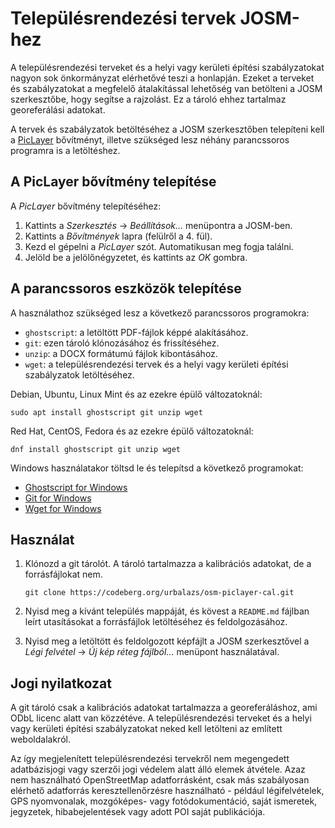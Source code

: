 # Településrendezési tervek JOSM-hez

A településrendezési terveket és a helyi vagy kerületi építési szabályzatokat nagyon sok önkormányzat elérhetővé teszi a honlapján. Ezeket a terveket és szabályzatokat a megfelelő átalakítással lehetőség van betölteni a JOSM szerkesztőbe, hogy segítse a rajzolást. Ez a tároló ehhez tartalmaz georeferálási adatokat.

A tervek és szabályzatok betöltéséhez a JOSM szerkesztőben telepíteni kell a [PicLayer](https://wiki.openstreetmap.org/wiki/JOSM/Plugins/PicLayer) bővítményt, illetve szükséged lesz néhány parancssoros programra is a letöltéshez.


## A PicLayer bővítmény telepítése

A *PicLayer* bővítmény telepítéséhez:

1. Kattints a *Szerkesztés* → *Beállítások…* menüpontra a JOSM-ben.
2. Kattints a *Bővítmények* lapra (felülről a 4. fül).
3. Kezd el gépelni a *PicLayer* szót. Automatikusan meg fogja találni.
4. Jelöld be a jelölőnégyzetet, és kattints az *OK* gombra.


## A parancssoros eszközök telepítése

A használathoz szükséged lesz a következő parancssoros programokra:

- `ghostscript`: a letöltött PDF-fájlok képpé alakításához.
- `git`: ezen tároló klónozásához és frissítéséhez.
- `unzip`: a DOCX formátumú fájlok kibontásához.
- `wget`: a településrendezési tervek és a helyi vagy kerületi építési szabályzatok letöltéséhez.

Debian, Ubuntu, Linux Mint és az ezekre épülő változatoknál:

```
sudo apt install ghostscript git unzip wget
```

Red Hat, CentOS, Fedora és az ezekre épülő változatoknál:

```
dnf install ghostscript git unzip wget
```

Windows használatakor töltsd le és telepítsd a következő programokat:

- [Ghostscript for Windows](https://www.ghostscript.com/download/gsdnld.html)
- [Git for Windows](https://git-scm.com/download/win)
- [Wget for Windows](http://gnuwin32.sourceforge.net/packages/wget.htm)


## Használat

1. Klónozd a git tárolót. A tároló tartalmazza a kalibrációs adatokat, de a forrásfájlokat nem.

   ```
   git clone https://codeberg.org/urbalazs/osm-piclayer-cal.git
   ```

2. Nyisd meg a kívánt település mappáját, és kövest a `README.md` fájlban leírt utasításokat a forrásfájlok letöltéséhez és feldolgozásához.
3. Nyisd meg a letöltött és feldolgozott képfájlt a JOSM szerkesztővel a *Légi felvétel* → *Új kép réteg fájlból…* menüpont használatával.


## Jogi nyilatkozat

A git tároló csak a kalibrációs adatokat tartalmazza a georeferáláshoz, ami ODbL licenc alatt van közzétéve. A településrendezési terveket és a helyi vagy kerületi építési szabályzatokat neked kell letölteni az említett weboldalakról.

Az így megjelenített településrendezési tervekről nem megengedett adatbázisjogi vagy szerzői jogi védelem alatt álló elemek átvétele. Azaz nem használható OpenStreetMap adatforrásként, csak más szabályosan elérhető adatforrás keresztellenőrzésre használható - például légifelvételek, GPS nyomvonalak, mozgóképes- vagy fotódokumentáció, saját ismeretek, jegyzetek, hibabejelentések vagy adott POI saját publikációja.
